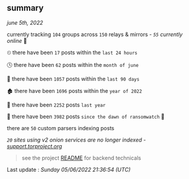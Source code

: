 
## summary
_june 5th, 2022_

currently tracking `104` groups across `150` relays & mirrors - _`55` currently online_ 📡

⏲ there have been `17` posts within the `last 24 hours`

🕓 there have been `62` posts within the `month of june`

📅 there have been `1057` posts within the `last 90 days`

🏚 there have been `1696` posts within the `year of 2022`

🚀 there have been `2252` posts `last year`

🦕 there have been `3982` posts `since the dawn of ransomwatch` 🐣

there are `50` custom parsers indexing posts

_`20` sites using v2 onion services are no longer indexed - [support.torproject.org](https://support.torproject.org/onionservices/v2-deprecation/)_

> see the project [README](https://github.com/jmousqueton/ransomwatch#readme) for backend technicals



Last update : _Sunday 05/06/2022 21:36:54 (UTC)_

